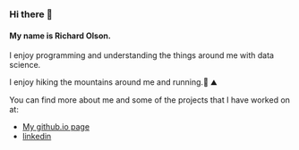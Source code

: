 ### Hi there 👋


#### My name is Richard Olson.  
I enjoy programming and understanding the things around me with data science.

I enjoy hiking the mountains around me and running.:running: :mountain:

You can find more about me and some of the projects that I have
worked on at:
- [My github.io page](https://richardolson.github.io/)
- [linkedin](https://www.linkedin.com/in/richard-olson-0129)

<!--
**richardOlson/richardOlson** is a ✨ _special_ ✨ repository because its `README.md` (this file) appears on your GitHub profile.


## 

####



Here are some ideas to get you started:

- 🔭 I’m currently working on ...
- 🌱 I’m currently learning ...
- 👯 I’m looking to collaborate on ...
- 🤔 I’m looking for help with ...
- 💬 Ask me about ...
- 📫 How to reach me: ...
- 😄 Pronouns: ...
- ⚡ Fun fact: ...
-->

